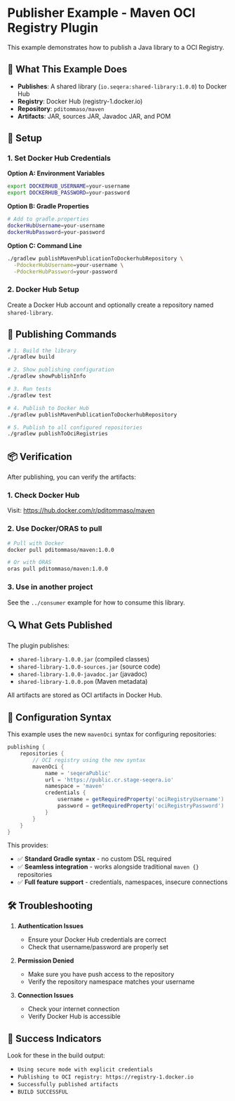 # Publisher Example - Maven OCI Registry Plugin

This example demonstrates how to publish a Java library to a OCI Registry.

## 🎯 What This Example Does

- **Publishes**: A shared library (`io.seqera:shared-library:1.0.0`) to Docker Hub
- **Registry**: Docker Hub (registry-1.docker.io)
- **Repository**: `pditommaso/maven`
- **Artifacts**: JAR, sources JAR, Javadoc JAR, and POM

## 🔧 Setup

### 1. Set Docker Hub Credentials

**Option A: Environment Variables**
```bash
export DOCKERHUB_USERNAME=your-username
export DOCKERHUB_PASSWORD=your-password
```

**Option B: Gradle Properties**
```bash
# Add to gradle.properties
dockerHubUsername=your-username
dockerHubPassword=your-password
```

**Option C: Command Line**
```bash
./gradlew publishMavenPublicationToDockerhubRepository \
  -PdockerHubUsername=your-username \
  -PdockerHubPassword=your-password
```

### 2. Docker Hub Setup

Create a Docker Hub account and optionally create a repository named `shared-library`.

## 🚀 Publishing Commands

```bash
# 1. Build the library
./gradlew build

# 2. Show publishing configuration
./gradlew showPublishInfo

# 3. Run tests
./gradlew test

# 4. Publish to Docker Hub
./gradlew publishMavenPublicationToDockerhubRepository

# 5. Publish to all configured repositories
./gradlew publishToOciRegistries
```

## 📦 Verification

After publishing, you can verify the artifacts:

### 1. Check Docker Hub
Visit: https://hub.docker.com/r/pditommaso/maven

### 2. Use Docker/ORAS to pull
```bash
# Pull with Docker
docker pull pditommaso/maven:1.0.0

# Or with ORAS
oras pull pditommaso/maven:1.0.0
```

### 3. Use in another project
See the `../consumer` example for how to consume this library.

## 🔍 What Gets Published

The plugin publishes:
- `shared-library-1.0.0.jar` (compiled classes)
- `shared-library-1.0.0-sources.jar` (source code)
- `shared-library-1.0.0-javadoc.jar` (javadoc)
- `shared-library-1.0.0.pom` (Maven metadata)

All artifacts are stored as OCI artifacts in Docker Hub.

## 🔧 Configuration Syntax

This example uses the new `mavenOci` syntax for configuring repositories:

```gradle
publishing {
    repositories {
        // OCI registry using the new syntax
        mavenOci {
            name = 'seqeraPublic'
            url = 'https://public.cr.stage-seqera.io'
            namespace = 'maven'
            credentials {
                username = getRequiredProperty('ociRegistryUsername')
                password = getRequiredProperty('ociRegistryPassword')
            }
        }
    }
}
```

This provides:
- ✅ **Standard Gradle syntax** - no custom DSL required
- ✅ **Seamless integration** - works alongside traditional `maven {}` repositories
- ✅ **Full feature support** - credentials, namespaces, insecure connections

## 🛠️ Troubleshooting

1. **Authentication Issues**
   - Ensure your Docker Hub credentials are correct
   - Check that username/password are properly set

2. **Permission Denied**
   - Make sure you have push access to the repository
   - Verify the repository namespace matches your username

3. **Connection Issues**
   - Check your internet connection
   - Verify Docker Hub is accessible

## 🎉 Success Indicators

Look for these in the build output:
- `Using secure mode with explicit credentials`
- `Publishing to OCI registry: https://registry-1.docker.io`
- `Successfully published artifacts`
- `BUILD SUCCESSFUL`
